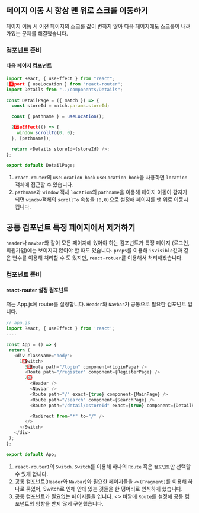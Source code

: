 ## 페이지 이동 시 항상 맨 위로 스크롤 이동하기

페이지 이동 시 이전 페이지의 스크롤 값이 변하지 않아 다음 페이지에도 스크롤이 내려가있는 문제를 해결했습니다.

### 컴포넌트 준비

#### 다음 페이지 컴포넌트

```javascript
import React, { useEffect } from "react";
1️⃣import { useLocation } from "react-router";
import Details from "../components/Details";

const DetailPage = ({ match }) => {
  const storeId = match.params.storeId;

  const { pathname } = useLocation();

  2️⃣useEffect(() => {
    window.scrollTo(0, 0);
  }, [pathname]);

  return <Details storeId={storeId} />;
};

export default DetailPage;
```

1. `react-router`의 `useLocation hook`
   `useLocation hook`을 사용하면 `location` 객체에 접근할 수 있습니다.
2. `pathname`과 `window` 객체
   `location`의 `pathname`을 이용해 페이지 이동이 감지가 되면 `window`객체의 `scrollTo` 속성을 `(0,0)`으로 설정해 페이지를 맨 위로 이동시킵니다.

## 공통 컴포넌트 특정 페이지에서 제거하기

`header`나 `navbar`와 같이 모든 페이지에 있어야 하는 컴포넌트가 특정 페이지 (로그인, 회원가입)에는 보여지지 않아야 할 때도 있습니다.
`props`를 이용해 `isVisible`값과 같은 변수를 이용해 처리할 수 도 있지만, `react-rotuer`를 이용해서 처리해봤습니다.

### 컴포넌트 준비

#### react-router 설정 컴포넌트

저는 App.js에 router를 설정합니다. `Header`와 `Navbar`가 공통으로 필요한 컴포넌트 입니다.

```javascript
// app.js
import React, { useEffect } from 'react';
....

const App = () => {
 return (
   <div className="body">
     1️⃣<Switch>
       3️⃣<Route path="/login" component={LoginPage} />
       <Route path="/register" component={RegisterPage} />
       2️⃣<>
         <Header />
         <Navbar />
         <Route path="/" exact={true} component={MainPage} />
         <Route path="/search" component={SearchPage} />
         <Route path="/detail/:storeId" exact={true} component={DetailPage} />

         <Redirect from="*" to="/" />
       </>
     </Switch>
   </div>
 );
};

export default App;
```

1. `react-router1`의 `Switch`.
   `Switch`를 이용해 하나의 `Route` 혹은 `컴포넌트`만 선택할 수 있게 합니다.
2. 공통 컴포넌트(`Header`와 `Navbar`)와 필요한 페이지들을 `<>(Fragment)`를 이용해 하나로 묶었어, Switch로 인해 안에 있는 것들을 한 덩어리로 인식하게 했습니다.
3. 공통 컴포넌트가 필요없는 페이지들을 입니다. <> 바깥에 `Route`를 설정해 공통 컴포넌트의 영향을 받지 않게 구현했습니다.
